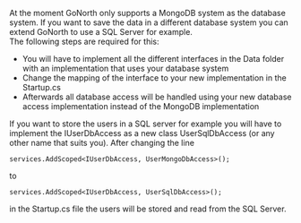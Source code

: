 At the moment GoNorth only supports a MongoDB system as the database system. If you want to save the data in a different database system you can extend GoNorth to use a SQL Server for example.  
The following steps are required for this:
 * You will have to implement all the different interfaces in the Data folder with an implementation that uses your database system
 * Change the mapping of the interface to your new implementation in the Startup.cs
 * Afterwards all database access will be handled using your new database access implementation instead of the MongoDB implementation

If you want to store the users in a SQL server for example you will have to implement the IUserDbAccess as a new class UserSqlDbAccess (or any other name that suits you). After changing the line

    services.AddScoped<IUserDbAccess, UserMongoDbAccess>();

to

    services.AddScoped<IUserDbAccess, UserSqlDbAccess>();

in the Startup.cs file the users will be stored and read from the SQL Server.
